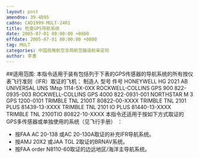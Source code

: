 ```yaml
---
layout: post
amendno: 39-4895
cadno: CAD1999-MULT-24R1
title: 检查GPS导航系统
date: 2005-07-01 00:00:00 +0800
effdate: 2005-07-01 00:00:00 +0800
tag: MULT
categories: 中国民用航空总局航空器适航审定司
author: 李勇
---
```


##适用范围:
本指令适用于装有包括列于下表的GPS传感器的导航系统的所有按仪表飞行准则（IFR）取证的飞机：
制造人  型号  件号
HONEYWELL  HG 2021 AB
UNIVERSAL   UNS 1Msp    1114-5X-0XX
ROCKWELL-COLLINS    GPS 900  822-0935-003
ROCKWELL-COLLINS    GPS 4000    822-0931-001
NORTHSTAR   M 3 GPS  1200-0101
TRIMBLE     TNL 2100T   80822-00-XXXX
TRIMBLE     TNL 2101 PLUS    81439-13-XXXX
TRIMBLE     TNL 2101 IO PLUS    81440-13-XXXX
TRIMBLE     TNL 2100TIO   80822-10-XXXX
本指令还适用于按如下方式取证的GPS多传感器或单独使用的系统（见飞行手册） ：
- 按FAA AC 20-138 或AC 20-130A取证的补充IFR导航系统。
- 按AMJ 20X2 或JAA TGL 2取证的BRNAV系统。
- 按FAA order N8110-60取证的边远地区/海洋主导航系统。

